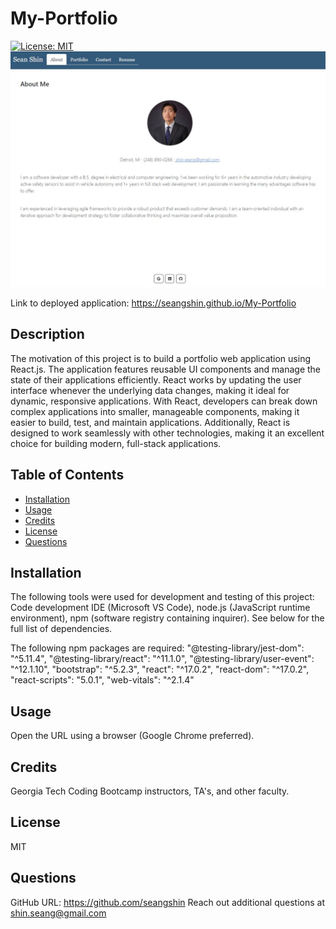 # My-Portfolio

[![License: MIT](https://img.shields.io/badge/License-MIT-yellow.svg)](https://opensource.org/licenses/MIT)
 ![](/screenshot.JPG)

Link to deployed application: https://seangshin.github.io/My-Portfolio

## Description
The motivation of this project is to build a portfolio web application using React.js. The application features reusable UI components and manage the state of their applications efficiently. React works by updating the user interface whenever the underlying data changes, making it ideal for dynamic, responsive applications. With React, developers can break down complex applications into smaller, manageable components, making it easier to build, test, and maintain applications. Additionally, React is designed to work seamlessly with other technologies, making it an excellent choice for building modern, full-stack applications.

## Table of Contents
- [Installation](#installation)
- [Usage](#usage)
- [Credits](#credits)
- [License](#license)
- [Questions](#questions)
  
## Installation
The following tools were used for development and testing of this project: Code development IDE (Microsoft VS Code), node.js (JavaScript runtime environment), npm (software registry containing inquirer). See below for the full list of dependencies.

The following npm packages are required:
"@testing-library/jest-dom": "^5.11.4",
"@testing-library/react": "^11.1.0",
"@testing-library/user-event": "^12.1.10",
"bootstrap": "^5.2.3",
"react": "^17.0.2",
"react-dom": "^17.0.2",
"react-scripts": "5.0.1",
"web-vitals": "^2.1.4"
  
## Usage
Open the URL using a browser (Google Chrome preferred). 
  
## Credits
Georgia Tech Coding Bootcamp instructors, TA's, and other faculty.

## License
MIT
  
## Questions
GitHub URL: https://github.com/seangshin
Reach out additional questions at shin.seang@gmail.com
